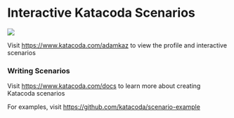 # Interactive Katacoda Scenarios

[![](http://shields.katacoda.com/katacoda/adamkaz/count.svg)](https://www.katacoda.com/adamkaz "Get your profile on Katacoda.com")

Visit https://www.katacoda.com/adamkaz to view the profile and interactive scenarios

### Writing Scenarios
Visit https://www.katacoda.com/docs to learn more about creating Katacoda scenarios

For examples, visit https://github.com/katacoda/scenario-example
